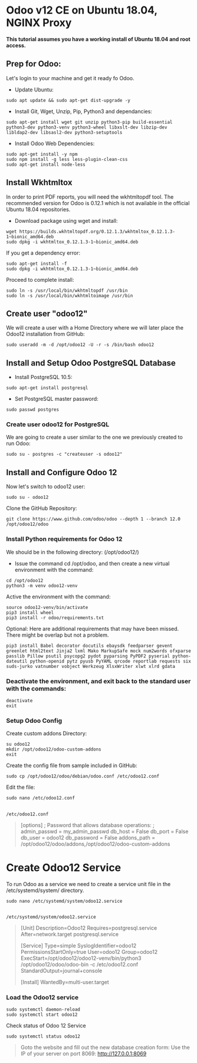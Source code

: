 # Odoo v12 CE on Ubuntu 18.04, NGINX Proxy

**This tutorial assumes you have a working install of Ubuntu 18.04 and root access.**

## Prep for Odoo:
Let's login to your machine and get it ready fo Odoo.

*  Update Ubuntu:
```
sudo apt update && sudo apt-get dist-upgrade -y
```

* Install Git, Wget, Unzip, Pip, Python3 and dependancies:
```
sudo apt-get install wget git unzip python3-pip build-essential python3-dev python3-venv python3-wheel libxslt-dev libzip-dev libldap2-dev libsasl2-dev python3-setuptools 
```

* Install Odoo Web Dependencies:
```
sudo apt-get install -y npm
sudo npm install -g less less-plugin-clean-css
sudo apt-get install node-less
```
##  Install Wkhtmltox

In order to print PDF reports, you will need the wkhtmltopdf tool. The recommended version for Odoo is 0.12.1 which is not available in the official Ubuntu 18.04 repositories.

* Download package using wget and install:
```
wget https://builds.wkhtmltopdf.org/0.12.1.3/wkhtmltox_0.12.1.3-1~bionic_amd64.deb
sudo dpkg -i wkhtmltox_0.12.1.3-1~bionic_amd64.deb
```
If you get a dependency error:
```
sudo apt-get install -f
sudo dpkg -i wkhtmltox_0.12.1.3-1~bionic_amd64.deb
```
Proceed to complete install:
```
sudo ln -s /usr/local/bin/wkhtmltopdf /usr/bin
sudo ln -s /usr/local/bin/wkhtmltoimage /usr/bin
```

## Create user "odoo12" 
We will create a user with a Home Directory where we will later place the Odoo12 installation from GitHub:
```
sudo useradd -m -d /opt/odoo12 -U -r -s /bin/bash odoo12
```

## Install and Setup Odoo PostgreSQL Database

* Install PostgreSQL 10.5:
```
sudo apt-get install postgresql
```
* Set PostgreSQL master password:
```
sudo passwd postgres
```
### Create user odoo12 for PostgreSQL 
We are going to create a user similar to the one we previously created to run Odoo:
```
sudo su - postgres -c "createuser -s odoo12"
```

## Install and Configure Odoo 12

Now let's switch to odoo12 user:
```
sudo su - odoo12
```

Clone the GitHub Repository:
```
git clone https://www.github.com/odoo/odoo --depth 1 --branch 12.0 /opt/odoo12/odoo
```

### Install Python requirements for Odoo 12
We should be in the following directory:   (/opt/odoo12/)

- Issue the command cd /opt/odoo, and then create a new virtual environment with the command:

```
cd /opt/odoo12
python3 -m venv odoo12-venv
```
Active the environment with the command:
```
source odoo12-venv/bin/activate
pip3 install wheel
pip3 install -r odoo/requirements.txt
```
Optional: Here are additional requirements that may have been missed. There might be overlap but not a problem.
```
pip3 install Babel decorator docutils ebaysdk feedparser gevent greenlet html2text Jinja2 lxml Mako MarkupSafe mock num2words ofxparse passlib Pillow psutil psycopg2 pydot pyparsing PyPDF2 pyserial python-dateutil python-openid pytz pyusb PyYAML qrcode reportlab requests six suds-jurko vatnumber vobject Werkzeug XlsxWriter xlwt xlrd gdata
```

### Deactivate the environment, and exit back to the standard user with the commands:
```
deactivate
exit
```

### Setup Odoo Config
Create custom addons Directory:
```
su odoo12
mkdir /opt/odoo12/odoo-custom-addons
exit

```
Create the config file from sample included in GitHub:
```
sudo cp /opt/odoo12/odoo/debian/odoo.conf /etc/odoo12.conf
```
Edit the file:
```
sudo nano /etc/odoo12.conf
```
##
` /etc/odoo12.conf  `

 >  [options]
; Password that allows database operations:
; admin_passwd = my_admin_passwd
db_host = False
db_port = False
db_user = odoo12
db_password = False
addons_path = /opt/odoo12/odoo/addons,/opt/odoo12/odoo-custom-addons


# Create Odoo12 Service
To run Odoo as a service we need to create a service unit file in the /etc/systemd/system/ directory.
```
sudo nano /etc/systemd/system/odoo12.service
```
##
`/etc/systemd/system/odoo12.service `
> [Unit]
Description=Odoo12
Requires=postgresql.service
After=network.target postgresql.service
>
>[Service]
Type=simple
SyslogIdentifier=odoo12
PermissionsStartOnly=true
User=odoo12
Group=odoo12
ExecStart=/opt/odoo12/odoo12-venv/bin/python3 /opt/odoo12/odoo/odoo-bin -c /etc/odoo12.conf
StandardOutput=journal+console
>
>[Install]
WantedBy=multi-user.target

### Load the Odoo12 service
```
sudo systemctl daemon-reload
sudo systemctl start odoo12
```
Check status of Odoo 12 Service
```
sudo systemctl status odoo12
```

>Goto the website and fill out the new database creation form:
Use the IP of your server on port 8069:
> http://127.0.0.1:8069